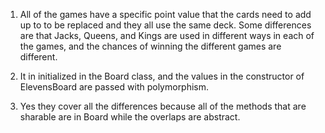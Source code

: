 1) All of the games have a specific point value that the cards need to add up to to be replaced and they all use the same deck. Some differences are that Jacks, Queens, and Kings are used in different ways in each of the games, and the chances of winning the different games are different.

2) It in initialized in the Board class, and the values in the constructor of ElevensBoard are passed with polymorphism.

3) Yes they cover all the differences because all  of the methods that are sharable are in Board while the overlaps are abstract.